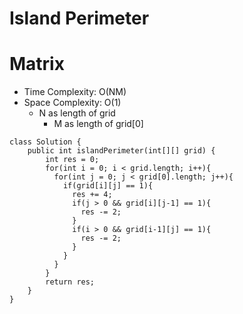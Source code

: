 # Island Perimeter

# Matrix

- Time Complexity: O(NM)
- Space Complexity: O(1)
  - N as length of grid
    - M as length of grid[0]

```
class Solution {
    public int islandPerimeter(int[][] grid) {
        int res = 0;
        for(int i = 0; i < grid.length; i++){
          for(int j = 0; j < grid[0].length; j++){
            if(grid[i][j] == 1){
              res += 4;
              if(j > 0 && grid[i][j-1] == 1){
                res -= 2;
              }
              if(i > 0 && grid[i-1][j] == 1){
                res -= 2;
              }
            }
          }
        }
        return res;
    }
}
```

